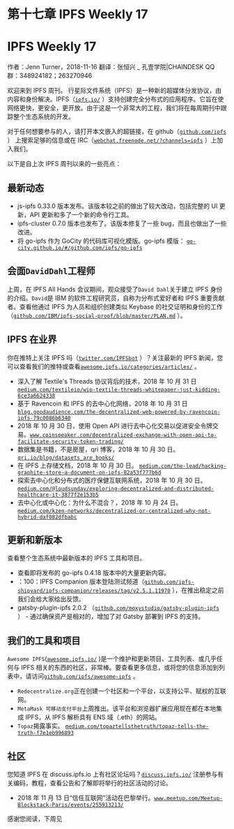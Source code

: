 # 第十七章 IPFS Weekly 17

# IPFS Weekly 17

作者：Jenn Turner，2018-11-16
翻译：张恒兴 _ 孔壹学院|CHAINDESK
QQ 群：348924182；263270946

欢迎来到 IPFS 周刊。
行星际文件系统（IPFS）是一种新的超媒体分发协议，由内容和身份解决。IPFS（[`ipfs.io/`](https://ipfs.io/) ）支持创建完全分布式的应用程序。它旨在使网络更快，更安全，更开放。由于这是一个非常大的工程，我们将在每周期刊中跟踪整个生态系统的开发。

对于任何想要参与的人，请打开本文嵌入的超链接，在 github（[`github.com/ipfs`](https://github.com/ipfs) ） 上搜索足够的信息或在 IRC（[`webchat.freenode.net/?channels=ipfs`](https://webchat.freenode.net/?channels=ipfs) ）上加入我们。

以下是自上次 IPFS 周刊以来的一些亮点：

## 最新动态

*   js-ipfs 0.33.0 版本发布。该版本较之前的做出了较大改动，包括完整的 UI 更新，API 更新和多了一个新的命令行工具。
*   ipfs-cluster 0.7.0 版本也发布了。该版本修复了一些 bug，而且也做出了一些改进。
*   将 go-ipfs 作为 GoCity 的代码库可视化模版。go-ipfs 模版： [`go-city.github.io/#/github.com/ipfs/go-ipfs`](https://go-city.github.io/#/github.com/ipfs/go-ipfs)

## 会面`DavidDahl`工程师

上周，在 IPFS All Hands 会议期间，观众接受了`David Dahl`关于建立 IPFS 身份的介绍。`David`是 IBM 的软件工程研究员，自称为分布式爱好者和 IPFS 重要贡献者。查看他通过 IPFS 为人员和组织创建类似 Keybase 的社交证明和身份的工作（[`github.com/IBM/ipfs-social-proof/blob/master/PLAN.md`](https://github.com/IBM/ipfs-social-proof/blob/master/PLAN.md) ）。

## IPFS 在业界

你在推特上关注 IPFS 吗（[`twitter.com/IPFSbot`](https://twitter.com/IPFSbot) ）？关注最新的 IPFS 新闻，您可以查看我们的推特或查看[`awesome.ipfs.io/categories/articles/`](https://awesome.ipfs.io/categories/articles/) 。

*   深入了解 Textile's Threads 协议背后的技术，2018 年 10 月 31 日[`medium.com/textileio/wip-textile-threads-whitepaper-just-kidding-6ce3a6624338`](https://medium.com/textileio/wip-textile-threads-whitepaper-just-kidding-6ce3a6624338)
*   基于 Ravencoin 和 IPFS 的去中心化网络，2018 年 10 月 31 日 [`blog.goodaudience.com/the-decentralized-web-powered-by-ravencoin-ipfs-79c0086b6340`](https://blog.goodaudience.com/the-decentralized-web-powered-by-ravencoin-ipfs-79c0086b6340)
*   2018 年 10 月 30 日，使用 Open API 进行去中心化交易以促进安全令牌交易。[`www.coinspeaker.com/decentralized-exchange-with-open-api-to-facilitate-security-token-trading/`](https://www.coinspeaker.com/decentralized-exchange-with-open-api-to-facilitate-security-token-trading/)
*   数据集是书籍，不是房屋，qri 博客，2018 年 10 月 30 日。[`qri.io/blog/datasets_are_books/`](https://qri.io/blog/datasets_are_books/)
*   在 IPFS 上存储文档，2018 年 10 月 30 日。 [`medium.com/the-lead/hacking-graphite-store-a-document-on-ipfs-82a53f777b6d`](https://medium.com/the-lead/hacking-graphite-store-a-document-on-ipfs-82a53f777b6d)
*   探索去中心化和分布式的医疗保健互联网系统，2018 年 10 月 30 日。 [`medium.com/@loudsunday/exploring-decentralized-and-distributed-healthcare-it-3877f2e153b5`](https://medium.com/@loudsunday/exploring-decentralized-and-distributed-healthcare-it-3877f2e153b5)
*   去中心化或中心化：为什么不混合？，2018 年 10 月 24 日。 [`medium.com/kzen-networks/decentralized-or-centralized-why-not-hybrid-daf082dfbabc`](https://medium.com/kzen-networks/decentralized-or-centralized-why-not-hybrid-daf082dfbabc)

## 更新和新版本

查看整个生态系统中最新版本的 IPFS 工具和项目。

*   查看即将发布的 go-ipfs 0.4.18 版本中的大量更新内容。
*   ：100：IPFS Companion 版本登陆测试频道（[`github.com/ipfs-shipyard/ipfs-companion/releases/tag/v2.5.1.11970`](https://github.com/ipfs-shipyard/ipfs-companion/releases/tag/v2.5.1.11970) ），在推出稳定之前我们会给大家给出反馈。
*   gatsby-plugin-ipfs 2.0.2 （[`github.com/moxystudio/gatsby-plugin-ipfs`](https://github.com/moxystudio/gatsby-plugin-ipfs) ） - 通过确保资产是相对的，增加了对 Gatsby 部署到 IPFS 的支持。

## 我们的工具和项目

`Awesome IPFS`([`awesome.ipfs.io/`](https://awesome.ipfs.io/) )是一个维护和更新项目、工具列表、或几乎任何与 IPFS 相关的东西的社区，非常棒。要查看更多信息，或将您的信息添加到列表中，请访问[`github.com/ipfs/awesome-ipfs`](https://github.com/ipfs/awesome-ipfs) 。

*   `Redecentralize.org`正在创建一个社区和一个平台，以支持公平、赋权的互联网。
*   `MetaMask 可移动支付平台`上周推出。该平台和浏览器扩展应用现在都在本地集成 IPFS，从 IPFS 解析具有 ENS 域（.eth）的网站。
*   `Topaz`揭露事实。 [`medium.com/topaztellsthetruth/topaz-tells-the-truth-f7e1eb996893`](https://medium.com/topaztellsthetruth/topaz-tells-the-truth-f7e1eb996893)

## 社区

您知道 IPFS 在 discuss.ipfs.io 上有社区论坛吗？[`discuss.ipfs.io/`](https://discuss.ipfs.io/) 注册参与有关编码，教程，查看公告和了解即将举行的社区活动的讨论。

*   2018 年 11 月 13 日“信任互联网”活动在巴黎举行。[`www.meetup.com/Meetup-Blockstack-Paris/events/255913213/`](https://www.meetup.com/Meetup-Blockstack-Paris/events/255913213/)

感谢您阅读，下周见
